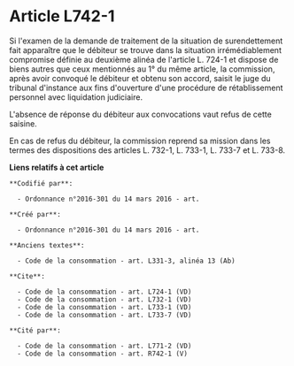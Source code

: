# Article L742-1

Si l'examen de la demande de traitement de la situation de surendettement fait apparaître que le débiteur se trouve dans la
situation irrémédiablement compromise définie au deuxième alinéa de l'article L. 724-1 et dispose de biens autres que ceux
mentionnés au 1° du même article, la commission, après avoir convoqué le débiteur et obtenu son accord, saisit le juge du
tribunal d'instance aux fins d'ouverture d'une procédure de rétablissement personnel avec liquidation judiciaire. 

L'absence de réponse du débiteur aux convocations vaut refus de cette saisine. 

En cas de refus du débiteur, la commission reprend sa mission dans les termes des dispositions des articles L. 732-1, L.
733-1, L. 733-7 et L. 733-8.

**Liens relatifs à cet article**

	**Codifié par**:

	  - Ordonnance n°2016-301 du 14 mars 2016 - art.

	**Créé par**:

	  - Ordonnance n°2016-301 du 14 mars 2016 - art.

	**Anciens textes**:

	  - Code de la consommation - art. L331-3, alinéa 13 (Ab)

	**Cite**:

	  - Code de la consommation - art. L724-1 (VD)
	  - Code de la consommation - art. L732-1 (VD)
	  - Code de la consommation - art. L733-1 (VD)
	  - Code de la consommation - art. L733-7 (VD)

	**Cité par**:

	  - Code de la consommation - art. L771-2 (VD)
	  - Code de la consommation - art. R742-1 (V)
